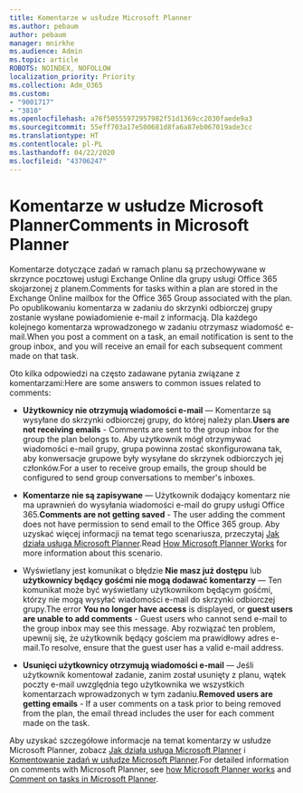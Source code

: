 ```yaml
---
title: Komentarze w usłudze Microsoft Planner
ms.author: pebaum
author: pebaum
manager: mnirkhe
ms.audience: Admin
ms.topic: article
ROBOTS: NOINDEX, NOFOLLOW
localization_priority: Priority
ms.collection: Adm_O365
ms.custom:
- "9001717"
- "3810"
ms.openlocfilehash: a76f50555972957982f51d1369cc2030faede9a3
ms.sourcegitcommit: 55eff703a17e500681d8fa6a87eb067019ade3cc
ms.translationtype: HT
ms.contentlocale: pl-PL
ms.lasthandoff: 04/22/2020
ms.locfileid: "43706247"
---
```

# <a name="comments-in-microsoft-planner"></a><span data-ttu-id="aa2ad-102">Komentarze w usłudze Microsoft Planner</span><span class="sxs-lookup"><span data-stu-id="aa2ad-102">Comments in Microsoft Planner</span></span>

<span data-ttu-id="aa2ad-103">Komentarze dotyczące zadań w ramach planu są przechowywane w skrzynce pocztowej usługi Exchange Online dla grupy usługi Office 365 skojarzonej z planem.</span><span class="sxs-lookup"><span data-stu-id="aa2ad-103">Comments for tasks within a plan are stored in the Exchange Online mailbox for the Office 365 Group associated with the plan.</span></span>  <span data-ttu-id="aa2ad-104">Po opublikowaniu komentarza w zadaniu do skrzynki odbiorczej grupy zostanie wysłane powiadomienie e-mail z informacją. Dla każdego kolejnego komentarza wprowadzonego w zadaniu otrzymasz wiadomość e-mail.</span><span class="sxs-lookup"><span data-stu-id="aa2ad-104">When you post a comment on a task, an email notification is sent to the group inbox, and you will receive an email for each subsequent comment made on that task.</span></span>

<span data-ttu-id="aa2ad-105">Oto kilka odpowiedzi na często zadawane pytania związane z komentarzami:</span><span class="sxs-lookup"><span data-stu-id="aa2ad-105">Here are some answers to common issues related to comments:</span></span>

- <span data-ttu-id="aa2ad-106">**Użytkownicy nie otrzymują wiadomości e-mail** — Komentarze są wysyłane do skrzynki odbiorczej grupy, do której należy plan.</span><span class="sxs-lookup"><span data-stu-id="aa2ad-106">**Users are not receiving emails** - Comments are sent to the group inbox for the group the plan belongs to.</span></span> <span data-ttu-id="aa2ad-107">Aby użytkownik mógł otrzymywać wiadomości e-mail grupy, grupa powinna zostać skonfigurowana tak, aby konwersacje grupowe były wysyłane do skrzynek odbiorczych jej członków.</span><span class="sxs-lookup"><span data-stu-id="aa2ad-107">For a user to receive group emails, the group should be configured to send group conversations to member's inboxes.</span></span>

- <span data-ttu-id="aa2ad-108">**Komentarze nie są zapisywane** — Użytkownik dodający komentarz nie ma uprawnień do wysyłania wiadomości e-mail do grupy usługi Office 365.</span><span class="sxs-lookup"><span data-stu-id="aa2ad-108">**Comments are not getting saved** -  The user adding the comment does not have permission to send email to the Office 365 group.</span></span> <span data-ttu-id="aa2ad-109">Aby uzyskać więcej informacji na temat tego scenariusza, przeczytaj [Jak działa usługa Microsoft Planner](https://techcommunity.microsoft.com/t5/planner-blog/how-microsoft-planner-works/ba-p/1214736).</span><span class="sxs-lookup"><span data-stu-id="aa2ad-109">Read [How Microsoft Planner Works](https://techcommunity.microsoft.com/t5/planner-blog/how-microsoft-planner-works/ba-p/1214736) for more information about this scenario.</span></span>

- <span data-ttu-id="aa2ad-110">Wyświetlany jest komunikat o błędzie **Nie masz już dostępu** lub **użytkownicy będący gośćmi nie mogą dodawać komentarzy** — Ten komunikat może być wyświetlany użytkownikom będącym gośćmi, którzy nie mogą wysyłać wiadomości e-mail do skrzynki odbiorczej grupy.</span><span class="sxs-lookup"><span data-stu-id="aa2ad-110">The error **You no longer have access** is displayed, or **guest users are unable to add comments** - Guest users who cannot send e-mail to the group inbox may see this message.</span></span> <span data-ttu-id="aa2ad-111">Aby rozwiązać ten problem, upewnij się, że użytkownik będący gościem ma prawidłowy adres e-mail.</span><span class="sxs-lookup"><span data-stu-id="aa2ad-111">To resolve, ensure that the guest user has a valid e-mail address.</span></span>

- <span data-ttu-id="aa2ad-112">**Usunięci użytkownicy otrzymują wiadomości e-mail** — Jeśli użytkownik komentował zadanie, zanim został usunięty z planu, wątek poczty e-mail uwzględnia tego użytkownika we wszystkich komentarzach wprowadzonych w tym zadaniu.</span><span class="sxs-lookup"><span data-stu-id="aa2ad-112">**Removed users are getting emails** -  If a user comments on a task prior to being removed from the plan, the email thread includes the user for each comment made on the task.</span></span>

<span data-ttu-id="aa2ad-113">Aby uzyskać szczegółowe informacje na temat komentarzy w usłudze Microsoft Planner, zobacz [Jak działa usługa Microsoft Planner](https://techcommunity.microsoft.com/t5/planner-blog/how-microsoft-planner-works/ba-p/1214736) i [Komentowanie zadań w usłudze Microsoft Planner](https://support.microsoft.com/office/comment-on-tasks-in-microsoft-planner-fd4aedde-7785-4cd0-96ee-122fbc9140e1).</span><span class="sxs-lookup"><span data-stu-id="aa2ad-113">For detailed information on comments with Microsoft Planner, see [how Microsoft Planner works](https://techcommunity.microsoft.com/t5/planner-blog/how-microsoft-planner-works/ba-p/1214736) and [Comment on tasks in Microsoft Planner](https://support.microsoft.com/office/comment-on-tasks-in-microsoft-planner-fd4aedde-7785-4cd0-96ee-122fbc9140e1).</span></span>
